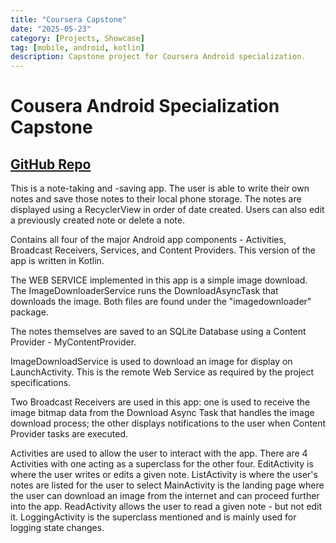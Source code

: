 ```yaml
---
title: "Coursera Capstone"
date: "2025-05-23"
category: [Projects, Showcase]
tag: [mobile, android, kotlin]
description: Capstone project for Coursera Android specialization.
---
```


# Cousera Android Specialization Capstone

## [GitHub Repo](https://github.com/DBerry07/VanderbiltCapstone_Kotlin)

This is a note-taking and -saving app. The user is able to write their own notes and save those notes to their local phone storage. The notes are displayed using a RecyclerView in order of date created. Users can also edit a previously created note or delete a note.

Contains all four of the major Android app components - Activities, Broadcast Receivers, Services, and Content Providers. This version of the app is written in Kotlin.

The WEB SERVICE implemented in this app is a simple image download. The ImageDownloaderService runs the DownloadAsyncTask that downloads the image. Both files are found under the "imagedownloader" package.

The notes themselves are saved to an SQLite Database using a Content Provider - MyContentProvider.

ImageDownloadService is used to download an image for display on LaunchActivity. This is the remote Web Service as required by the project specifications.

Two Broadcast Receivers are used in this app: one is used to receive the image bitmap data from the Download Async Task that handles the image download process; the other displays notifications to the user when Content Provider tasks are executed.

Activities are used to allow the user to interact with the app. There are 4 Activities with one acting as a superclass for the other four. EditActivity is where the user writes or edits a given note. ListActivity is where the user's notes are listed for the user to select MainActivity is the landing page where the user can download an image from the internet and can proceed further into the app. ReadActivity allows the user to read a given note - but not edit it. LoggingActivity is the superclass mentioned and is mainly used for logging state changes.